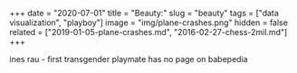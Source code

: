 +++
date = "2020-07-01"
title = "Beauty:"
slug = "beauty"
tags = ["data visualization", "playboy"]
image = "img/plane-crashes.png"
hidden = false
related = ["2019-01-05-plane-crashes.md", "2016-02-27-chess-2mil.md"]
+++

ines rau - first transgender playmate has no page on babepedia

<div id="viz-scatter"></div>

<div id="viz-trends"></div>

<div id="viz-bwh"></div>

<script src="http://localhost:9001/bundle.js"></script>
<!-- <script src="/playboy/bundle.js"></script> -->
